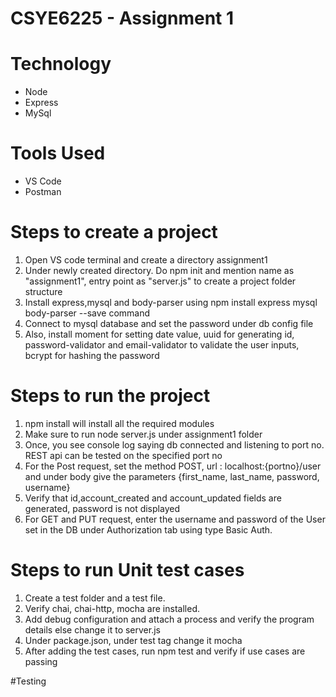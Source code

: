 # CSYE6225 - Assignment 1

# Technology 
- Node
- Express
- MySql

# Tools Used
- VS Code
- Postman
  
# Steps to create a project
1. Open VS code terminal and create a directory assignment1 
2. Under newly created directory. Do npm init and mention name as "assignment1", entry point as "server.js" to create a project folder structure
3. Install express,mysql and body-parser using npm install express mysql body-parser --save command
4. Connect to mysql database and set the password under db config file
5. Also, install moment for setting date value, uuid for generating id, password-validator and email-validator to validate the user inputs, bcrypt for hashing the password

# Steps to run the project
1. npm install will install all the required modules
2. Make sure to run node server.js under assignment1 folder
3. Once, you see console log saying db connected and listening to port no. REST api can be tested on the specified port no
4. For the Post request, set the method POST, url : localhost:{portno}/user and under body give the parameters {first_name, last_name, password, username} 
5. Verify that id,account_created and account_updated fields are generated, password is not displayed
6. For GET and PUT request, enter the username and password of the User set in the DB under Authorization tab using type Basic Auth.

# Steps to run Unit test cases
1. Create a test folder and a test file.
2. Verify chai, chai-http, mocha are installed.
3. Add debug configuration and attach a process and verify the program details else change it to server.js
4. Under package.json, under test tag change it mocha
5. After adding the test cases, run npm test and verify if use cases are passing

#Testing